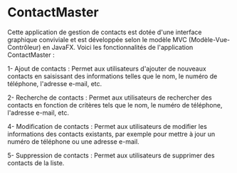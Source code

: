 # ContactMaster
Cette application de gestion de contacts est dotée d'une interface graphique conviviale et est développée selon le modèle MVC (Modèle-Vue-Contrôleur) en JavaFX.
Voici les fonctionnalités de l'application ContactMaster : 

1- Ajout de contacts : Permet aux utilisateurs d'ajouter de nouveaux contacts en saisissant des informations telles que le nom, le numéro de téléphone, l'adresse e-mail, etc.

2- Recherche de contacts : Permet aux utilisateurs de rechercher des contacts en fonction de critères tels que le nom, le numéro de téléphone, l'adresse e-mail, etc.

4- Modification de contacts : Permet aux utilisateurs de modifier les informations des contacts existants, par exemple pour mettre à jour un numéro de téléphone ou une adresse e-mail.

5- Suppression de contacts : Permet aux utilisateurs de supprimer des contacts de la liste.
